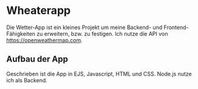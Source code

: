 # Wheaterapp

Die Wetter-App ist ein kleines Projekt um meine Backend- und Frontend-Fähigkeiten zu erweitern, bzw. zu festigen.
Ich nutze die API von https://openweathermap.com. 

## Aufbau der App

Geschrieben ist die App in EJS, Javascript, HTML und CSS. 
Node.js nutze ich als Backend. 
